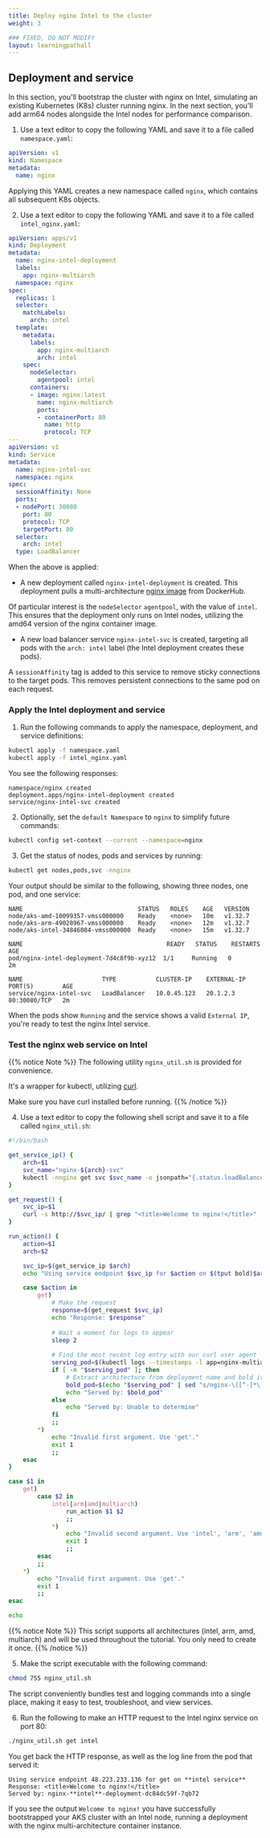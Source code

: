 ```yaml
---
title: Deploy nginx Intel to the cluster
weight: 3

### FIXED, DO NOT MODIFY
layout: learningpathall
---
```


## Deployment and service

In this section, you'll bootstrap the cluster with nginx on Intel, simulating an existing Kubernetes (K8s) cluster running nginx. In the next section, you'll add arm64 nodes alongside the Intel nodes for performance comparison. 

1. Use a text editor to copy the following YAML and save it to a file called `namespace.yaml`:

```yaml
apiVersion: v1
kind: Namespace
metadata:
  name: nginx
```

Applying this YAML creates a new namespace called `nginx`, which contains all subsequent K8s objects.

2. Use a text editor to copy the following YAML and save it to a file called `intel_nginx.yaml`:

```yaml
apiVersion: apps/v1
kind: Deployment
metadata:
  name: nginx-intel-deployment
  labels:
    app: nginx-multiarch
  namespace: nginx
spec:
  replicas: 1
  selector:
    matchLabels:
      arch: intel
  template:
    metadata:
      labels:
        app: nginx-multiarch
        arch: intel
    spec:
      nodeSelector:
        agentpool: intel
      containers:
      - image: nginx:latest
        name: nginx-multiarch
        ports:
        - containerPort: 80
          name: http
          protocol: TCP
---
apiVersion: v1
kind: Service
metadata:
  name: nginx-intel-svc
  namespace: nginx
spec:
  sessionAffinity: None
  ports:
  - nodePort: 30080
    port: 80
    protocol: TCP
    targetPort: 80
  selector:
    arch: intel
  type: LoadBalancer
```

When the above is applied:

* A new deployment called `nginx-intel-deployment` is created. This deployment pulls a multi-architecture [nginx image](https://hub.docker.com/_/nginx) from DockerHub. 

Of particular interest is the `nodeSelector` `agentpool`, with the value of `intel`. This ensures that the deployment only runs on Intel nodes, utilizing the amd64 version of the nginx container image. 

* A new load balancer service `nginx-intel-svc` is created, targeting all pods with the `arch: intel` label (the Intel deployment creates these pods).

A `sessionAffinity` tag is added to this service to remove sticky connections to the target pods. This removes persistent connections to the same pod on each request.

### Apply the Intel deployment and service

1. Run the following commands to apply the namespace, deployment, and service definitions:

```bash
kubectl apply -f namespace.yaml
kubectl apply -f intel_nginx.yaml
```

You see the following responses:

```output
namespace/nginx created
deployment.apps/nginx-intel-deployment created
service/nginx-intel-svc created
```

2. Optionally, set the `default Namespace` to `nginx` to simplify future commands:

```bash
kubectl config set-context --current --namespace=nginx
```

3. Get the status of nodes, pods and services by running:

```bash
kubectl get nodes,pods,svc -nnginx 
```

Your output should be similar to the following, showing three nodes, one pod, and one service:

```output
NAME                                STATUS   ROLES    AGE   VERSION
node/aks-amd-10099357-vmss000000    Ready    <none>   10m   v1.32.7
node/aks-arm-49028967-vmss000000    Ready    <none>   12m   v1.32.7
node/aks-intel-34846084-vmss000000  Ready    <none>   15m   v1.32.7

NAME                                        READY   STATUS    RESTARTS   AGE
pod/nginx-intel-deployment-7d4c8f9b-xyz12  1/1     Running   0          2m

NAME                      TYPE           CLUSTER-IP    EXTERNAL-IP     PORT(S)        AGE
service/nginx-intel-svc   LoadBalancer   10.0.45.123   20.1.2.3        80:30080/TCP   2m
```

When the pods show `Running` and the service shows a valid `External IP`, you're ready to test the nginx Intel service.

### Test the nginx web service on Intel

{{% notice Note %}}
The following utility `nginx_util.sh` is provided for convenience. 

It's a wrapper for kubectl, utilizing [curl](https://curl.se/).  

Make sure you have curl installed before running.
{{% /notice %}}

4. Use a text editor to copy the following shell script and save it to a file called `nginx_util.sh`:

```bash
#!/bin/bash

get_service_ip() {
    arch=$1
    svc_name="nginx-${arch}-svc"
    kubectl -nnginx get svc $svc_name -o jsonpath="{.status.loadBalancer.ingress[*]['ip', 'hostname']}"
}

get_request() {
    svc_ip=$1
    curl -s http://$svc_ip/ | grep "<title>Welcome to nginx!</title>"
}

run_action() {
    action=$1
    arch=$2

    svc_ip=$(get_service_ip $arch)
    echo "Using service endpoint $svc_ip for $action on $(tput bold)$arch service$(tput sgr0)"

    case $action in
        get)
            # Make the request
            response=$(get_request $svc_ip)
            echo "Response: $response"
            
            # Wait a moment for logs to appear
            sleep 2
            
            # Find the most recent log entry with our curl user agent
            serving_pod=$(kubectl logs --timestamps -l app=nginx-multiarch -nnginx --prefix --since=5s | grep "curl/8.7.1" | tail -1 | sed 's/.*\[pod\/\([^\/]*\).*/\1/')
            if [ -n "$serving_pod" ]; then
                # Extract architecture from deployment name and bold it
                bold_pod=$(echo "$serving_pod" | sed "s/nginx-\([^-]*\)-deployment/nginx-$(tput bold)\1$(tput sgr0)-deployment/")
                echo "Served by: $bold_pod"
            else
                echo "Served by: Unable to determine"
            fi
            ;;
        *)
            echo "Invalid first argument. Use 'get'."
            exit 1
            ;;
    esac
}

case $1 in
    get)
        case $2 in
            intel|arm|amd|multiarch)
                run_action $1 $2
                ;;
            *)
                echo "Invalid second argument. Use 'intel', 'arm', 'amd', or 'multiarch'."
                exit 1
                ;;
        esac
        ;;
    *)
        echo "Invalid first argument. Use 'get'."
        exit 1
        ;;
esac

echo
```

{{% notice Note %}}
This script supports all architectures (intel, arm, amd, multiarch) and will be used throughout the tutorial. You only need to create it once.
{{% /notice %}}

5. Make the script executable with the following command:

```bash
chmod 755 nginx_util.sh
```

The script conveniently bundles test and logging commands into a single place, making it easy to test, troubleshoot, and view services.

6. Run the following to make an HTTP request to the Intel nginx service on port 80:

```bash
./nginx_util.sh get intel
```

You get back the HTTP response, as well as the log line from the pod that served it:

```output
Using service endpoint 48.223.233.136 for get on **intel service**
Response: <title>Welcome to nginx!</title>
Served by: nginx-**intel**-deployment-dc84dc59f-7qb72
```

If you see the output `Welcome to nginx!` you have successfully bootstrapped your AKS cluster with an Intel node, running a deployment with the nginx multi-architecture container instance.
